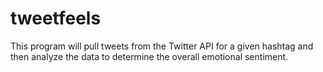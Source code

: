 # tweetfeels
This program will pull tweets from the Twitter API for a given hashtag and then analyze the data to determine the overall emotional sentiment.
